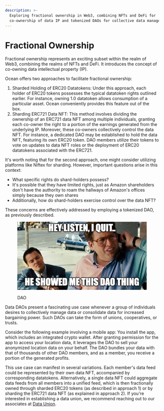 ```yaml
---
description: >-
  Exploring fractional ownership in Web3, combining NFTs and DeFi for
  co-ownership of data IP and tokenized DAOs for collective data management.
---
```


# Fractional Ownership

Fractional ownership represents an exciting subset within the realm of Web3, combining the realms of NFTs and DeFi. It introduces the concept of co-owning data intellectual property (IP).

Ocean offers two approaches to facilitate fractional ownership:

1. Sharded Holding of ERC20 Datatokens: Under this approach, each holder of ERC20 tokens possesses the typical datatoken rights outlined earlier. For instance, owning 1.0 datatoken allows consumption of a particular asset. Ocean conveniently provides this feature out of the box.
2. Sharding ERC721 Data NFT: This method involves dividing the ownership of an ERC721 data NFT among multiple individuals, granting each co-owner the right to a portion of the earnings generated from the underlying IP. Moreover, these co-owners collectively control the data NFT. For instance, a dedicated DAO may be established to hold the data NFT, featuring its own ERC20 token. DAO members utilize their tokens to vote on updates to data NFT roles or the deployment of ERC20 datatokens associated with the ERC721.

It's worth noting that for the second approach, one might consider utilizing platforms like Niftex for sharding. However, important questions arise in this context:&#x20;

* What specific rights do shard-holders possess?&#x20;
* It's possible that they have limited rights, just as Amazon shareholders don't have the authority to roam the hallways of Amazon's offices simply because they own shares
* Additionally, how do shard-holders exercise control over the data NFT?&#x20;

These concerns are effectively addressed by employing a tokenized DAO, as previously described.

<figure><img src="../.gitbook/assets/general/dao.jpeg" alt=""><figcaption><p>DAO</p></figcaption></figure>

Data DAOs present a fascinating use case whenever a group of individuals desires to collectively manage data or consolidate data for increased bargaining power. Such DAOs can take the form of unions, cooperatives, or trusts.

Consider the following example involving a mobile app: You install the app, which includes an integrated crypto wallet. After granting permission for the app to access your location data, it leverages the DAO to sell your anonymized location data on your behalf. The DAO bundles your data with that of thousands of other DAO members, and as a member, you receive a portion of the generated profits.

This use case can manifest in several variations. Each member's data feed could be represented by their own data NFT, accompanied by corresponding datatokens. Alternatively, a single data NFT could aggregate data feeds from all members into a unified feed, which is then fractionally owned through sharded ERC20 tokens (as described in approach 1) or by sharding the ERC721 data NFT (as explained in approach 2). If you're interested in establishing a data union, we recommend reaching out to our associates at [Data Union](https://www.dataunion.app/).

